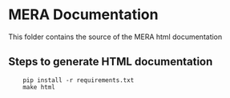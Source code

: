 # MERA Documentation

This folder contains the source of the MERA html documentation

## Steps to generate HTML documentation

```
    pip install -r requirements.txt
    make html
```
